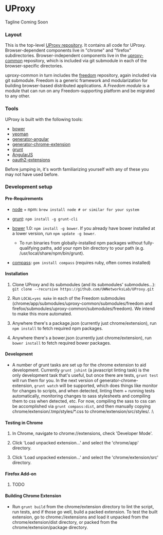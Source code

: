 UProxy
======

Tagline Coming Soon


### Layout

This is the top-level [UProxy
repository](https://github.com/UWNetworksLab/UProxy). It contains all code for
UProxy. Browser-dependent components live in "chrome" and "firefox"
subdirectories. Browser-independent components live in the
[uproxy-common](https://github.com/UWNetworksLab/uproxy-common) repository,
which is included via git submodule in each of the browser-specific
directories.

uproxy-common in turn includes the
[freedom](https://github.com/UWNetworksLab/freedom) repository, again included
via git submodule. Freedom is a generic framework and modularization for
building browser-based distributed applications. A *Freedom module* is a module
that can run on any Freedom-supporting platform and be migrated to any other.


### Tools

UProxy is built with the following tools:

- [bower](http://bower.io)
- [yeoman](http://yeoman.io)
- [generator-angular](https://github.com/yeoman/generator-angular)
- [generator-chrome-extension](https://github.com/yeoman/generator-chrome-extension)
- [grunt](http://gruntjs.com)
- [AngularJS](http://angularjs.org)
- [oauth2-extensions](https://github.com/borismus/oauth2-extensions)

Before jumping in, it's worth familiarizing yourself with any of these you may
not have used before.


### Development setup

#### Pre-Requirements

- [node](http://nodejs.org/) + npm: `brew install node # or similar for your
  system`

- [grunt](http://gruntjs.com/): `npm install -g grunt-cli`

- [bower](http://bower.io/) 1.0: `npm install -g bower`. If you already have
  bower installed at a lower version, run `npm update -g bower`.

    - To run binaries from globally-installed npm packages without
      fully-qualifying paths, add your npm bin directory to your path
      (e.g. /usr/local/share/npm/bin/grunt).

- [compass](http://compass-style.org/):
  `gem install compass` (requires ruby, often comes installed)


#### Installation

1. Clone UProxy and its submodules (and its submodules' submodules...): `git
   clone --recursive https://github.com/UWNetworksLab/UProxy.git`

1. Run `LOCAL=yes make` in each of the Freedom submodules
   (chrome/app/submodules/uproxy-common/submodules/freedom and
   firefox/submodules/uproxy-common/submodules/freedom). We intend to make this
   more automated.

1. Anywhere there's a package.json (currently just chrome/extension), run `npm
   install` to fetch required npm packages.

1. Anywhere there's a bower.json (currently just chrome/extension), run `bower
   install` to fetch required bower packages.


#### Development

- A number of grunt tasks are set up for the chrome extension to aid
  development. Currently `grunt jshint` (a javascript linting task) is the only
  development task that's useful, but once there are tests, `grunt test` will
  run them for you. In the next version of generator-chrome-extension, `grunt
  watch` will be supported, which does things like monitor for changes to
  scripts, and when detected, linting them + running tests automatically,
  monitoring changes to sass stylesheets and compiling them to css when
  detected, etc. For now, compiling the sass to css can be accomplished via
  `grunt compass:dist`, and then manually copying chrome/extension/.tmp/styles/\*.css
  to chrome/extension/src/styles/. :\


#### Testing in Chrome

1. In Chrome, navigate to chrome://extensions, check 'Developer Mode'.

1. Click 'Load unpacked extension...' and select the 'chrome/app' directory.

1. Click 'Load unpacked extension...' and select the 'chrome/extension/src' directory.


#### Firefox Add-on

1. TODO


#### Building Chrome Extension

- Run `grunt build` from the chrome/extension directory to lint the script, run tests,
  and if those go well, build a packed extension. To test the built extension, go to
  chrome://extensions and load it unpacked from the chrome/extension/dist
  directory, or packed from the chrome/extension/package directory.
